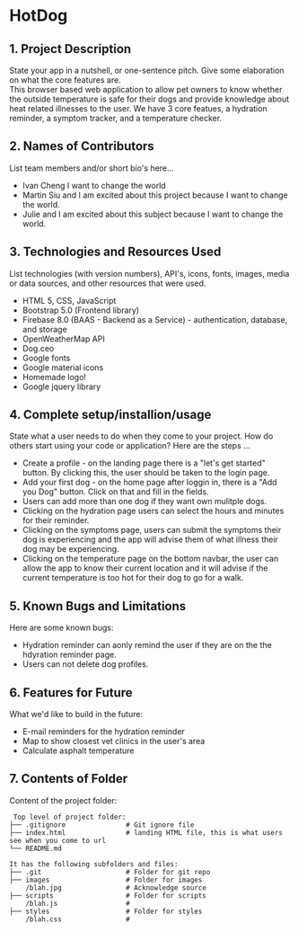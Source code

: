 # HotDog

## 1. Project Description
State your app in a nutshell, or one-sentence pitch. Give some elaboration on what the core features are.  
This browser based web application to allow pet owners to know whether the outside temperature is safe for their dogs and provide knowledge about heat related illnesses to the user. We have 3 core featues, a hydration reminder, a symptom tracker, and a temperature checker.

## 2. Names of Contributors
List team members and/or short bio's here... 

* Ivan Cheng I want to change the world
* Martin Siu and I am excited about this project because I want to change the world.
* Julie and I am excited about this subject because I want to change the world.

## 3. Technologies and Resources Used
List technologies (with version numbers), API's, icons, fonts, images, media or data sources, and other resources that were used.
* HTML 5, CSS, JavaScript
* Bootstrap 5.0 (Frontend library)
* Firebase 8.0 (BAAS - Backend as a Service) - authentication, database, and storage
* OpenWeatherMap API
* Dog.ceo
* Google fonts
* Google material icons
* Homemade logo!
* Google jquery library


## 4. Complete setup/installion/usage
State what a user needs to do when they come to your project.  How do others start using your code or application?
Here are the steps ...
* Create a profile - on the landing page there is a "let's get started" button. By clicking this, the user should be taken to the login page.
* Add your first dog - on the home page after loggin in, there is a "Add you Dog" button. Click on that and fill in the fields.
* Users can add more than one dog if they want own mulitple dogs.
* Clicking on the hydration page users can select the hours and minutes for their reminder.
* Clicking on the symptoms page, users can submit the symptoms their dog is experiencing and the app will advise them of what illness their dog may be experiencing.
* Clicking on the temperature page on the bottom navbar, the user can allow the app to know their current location and it will advise if the current temperature is too hot for their dog to go for a walk.

## 5. Known Bugs and Limitations
Here are some known bugs:
* Hydration reminder can aonly remind the user if they are on the the hdyration reminder page.
* Users can not delete dog profiles.

## 6. Features for Future
What we'd like to build in the future:
* E-mail reminders for the hydration reminder
* Map to show closest vet clinics in the user's area
* Calculate asphalt temperature
	
## 7. Contents of Folder
Content of the project folder:

```
 Top level of project folder: 
├── .gitignore               # Git ignore file
├── index.html               # landing HTML file, this is what users see when you come to url
└── README.md

It has the following subfolders and files:
├── .git                     # Folder for git repo
├── images                   # Folder for images
    /blah.jpg                # Acknowledge source
├── scripts                  # Folder for scripts
    /blah.js                 # 
├── styles                   # Folder for styles
    /blah.css                # 



```


